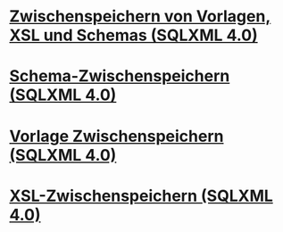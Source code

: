 # [Zwischenspeichern von Vorlagen, XSL und Schemas (SQLXML 4.0)](caching-templates-xsl-and-schemas-sqlxml-4-0.md)
# [Schema-Zwischenspeichern (SQLXML 4.0)](schema-caching-sqlxml-4-0.md)
# [Vorlage Zwischenspeichern (SQLXML 4.0)](template-caching-sqlxml-4-0.md)
# [XSL-Zwischenspeichern (SQLXML 4.0)](xsl-caching-sqlxml-4-0.md)
